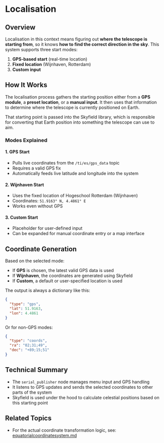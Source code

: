 # Localisation

## Overview

Localisation in this context means figuring out **where the telescope is starting from**, so it knows **how to find the correct direction in the sky**. This system supports three start modes:

1. **GPS-based start** (real-time location)
2. **Fixed location** (Wijnhaven, Rotterdam)
3. **Custom input**

## How It Works

The localisation process gathers the starting position either from a **GPS module**, a **preset location**, or a **manual input**. It then uses that information to determine where the telescope is currently positioned on Earth.

That starting point is passed into the Skyfield library, which is responsible for converting that Earth position into something the telescope can use to aim.

### Modes Explained

#### 1. GPS Start
- Pulls live coordinates from the `/ti/es/gps_data` topic
- Requires a valid GPS fix
- Automatically feeds live latitude and longitude into the system

#### 2. Wijnhaven Start
- Uses the fixed location of Hogeschool Rotterdam (Wijnhaven)
- Coordinates: `51.9163° N, 4.4861° E`
- Works even without GPS

#### 3. Custom Start
- Placeholder for user-defined input
- Can be expanded for manual coordinate entry or a map interface

## Coordinate Generation

Based on the selected mode:
- If **GPS** is chosen, the latest valid GPS data is used
- If **Wijnhaven**, the coordinates are generated using Skyfield
- If **Custom**, a default or user-specified location is used

The output is always a dictionary like this:

```json
{
  "type": "gps",
  "lat": 51.9163,
  "lon": 4.4861
}
```

Or for non-GPS modes:

```json
{
  "type": "coords",
  "ra": "02;31;49",
  "dec": "+89;15;51"
}
```

## Technical Summary

- The `serial_publisher` node manages menu input and GPS handling
- It listens to GPS updates and sends the selected coordinates to other parts of the system
- Skyfield is used under the hood to calculate celestial positions based on this starting point

## Related Topics

- For the actual coordinate transformation logic, see:  
  [equatorialcoordinatesystem.md](./equatorialcoordinatesystem.md)

